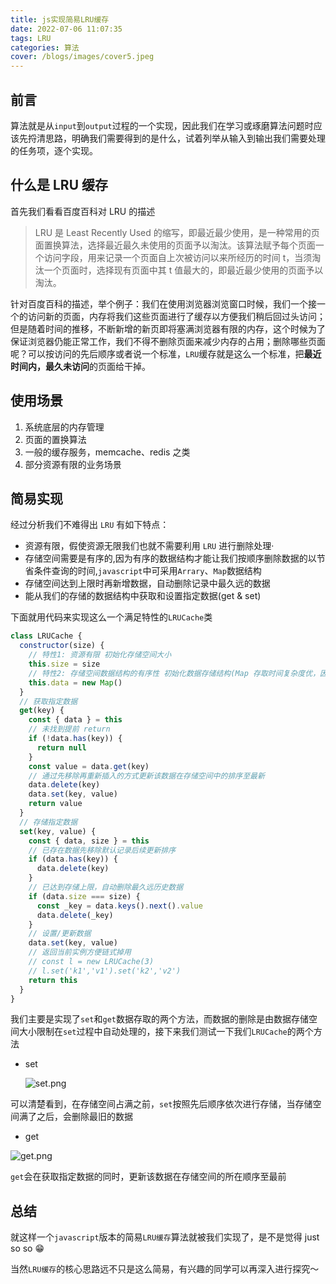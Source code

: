```yaml
---
title: js实现简易LRU缓存
date: 2022-07-06 11:07:35
tags: LRU
categories: 算法
cover: /blogs/images/cover5.jpeg
---
```


## 前言

算法就是从`input`到`output`过程的一个实现，因此我们在学习或琢磨算法问题时应该先捋清思路，明确我们需要得到的是什么，试着列举从输入到输出我们需要处理的任务项，逐个实现。

## 什么是 LRU 缓存

首先我们看看百度百科对 LRU 的描述

> LRU 是 Least Recently Used 的缩写，即最近最少使用，是一种常用的页面置换算法，选择最近最久未使用的页面予以淘汰。该算法赋予每个页面一个访问字段，用来记录一个页面自上次被访问以来所经历的时间 t，当须淘汰一个页面时，选择现有页面中其 t 值最大的，即最近最少使用的页面予以淘汰。

针对百度百科的描述，举个例子：我们在使用浏览器浏览窗口时候，我们一个接一个的访问新的页面，内存将我们这些页面进行了缓存以方便我们稍后回过头访问；但是随着时间的推移，不断新增的新页即将塞满浏览器有限的内存，这个时候为了保证浏览器仍能正常工作，我们不得不删除页面来减少内存的占用；删除哪些页面呢？可以按访问的先后顺序或者说一个标准，`LRU`缓存就是这么一个标准，把**最近时间内，最久未访问**的页面给干掉。

## 使用场景

1. 系统底层的内存管理
2. 页面的置换算法
3. 一般的缓存服务，memcache、redis 之类
4. 部分资源有限的业务场景

## 简易实现

经过分析我们不难得出 `LRU` 有如下特点：

- 资源有限，假使资源无限我们也就不需要利用 `LRU` 进行删除处理·
- 存储空间需要是有序的,因为有序的数据结构才能让我们按顺序删除数据的以节省条件查询的时间,`javascript`中可采用`Arrary`、`Map`数据结构
- 存储空间达到上限时再新增数据，自动删除记录中最久远的数据
- 能从我们的存储的数据结构中获取和设置指定数据(get & set)

下面就用代码来实现这么一个满足特性的`LRUCache`类

```javascript
class LRUCache {
  constructor(size) {
    // 特性1: 资源有限 初始化存储空间大小
    this.size = size
    // 特性2: 存储空间数据结构的有序性 初始化数据存储结构(Map 存取时间复杂度优，因此优先考虑)
    this.data = new Map()
  }
  // 获取指定数据
  get(key) {
    const { data } = this
    // 未找到提前 return
    if (!data.has(key)) {
      return null
    }
    const value = data.get(key)
    // 通过先移除再重新插入的方式更新该数据在存储空间中的排序至最新
    data.delete(key)
    data.set(key, value)
    return value
  }
  // 存储指定数据
  set(key, value) {
    const { data, size } = this
    // 已存在数据先移除默认记录后续更新排序
    if (data.has(key)) {
      data.delete(key)
    }
    // 已达到存储上限，自动删除最久远历史数据
    if (data.size === size) {
      const _key = data.keys().next().value
      data.delete(_key)
    }
    // 设置/更新数据
    data.set(key, value)
    // 返回当前实例方便链式掉用
    // const l = new LRUCache(3)
    // l.set('k1','v1').set('k2','v2')
    return this
  }
}
```

我们主要是实现了`set`和`get`数据存取的两个方法，而数据的删除是由数据存储空间大小限制在`set`过程中自动处理的，接下来我们测试一下我们`LRUCache`的两个方法

- set

  <img src="/blogs/images/code1.png" alt="set.png" title="set.png" />

可以清楚看到，在存储空间占满之前，`set`按照先后顺序依次进行存储，当存储空间满了之后，会删除最旧的数据

- get

<img src="/blogs/images/code2.png" alt="get.png" title="get.png" />

`get`会在获取指定数据的同时，更新该数据在存储空间的所在顺序至最前

## 总结

就这样一个`javascript`版本的简易`LRU缓存`算法就被我们实现了，是不是觉得 just so so 😁

当然`LRU缓存`的核心思路远不只是这么简易，有兴趣的同学可以再深入进行探究～

